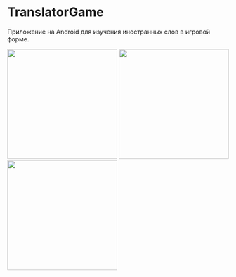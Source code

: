 # TranslatorGame

Приложение на Android для изучения иностранных слов в игровой форме.

<img src="https://image.prntscr.com/image/USRC76XbSeW8x-MxlmzCKA.png" width="250"> <img src="https://image.prntscr.com/image/GZA8yrPvSm_If_a1rAUVjw.png" width="250"> <img src="https://image.prntscr.com/image/7YmOiSIkR5ejRU5_T6iDdw.png" width="250">
